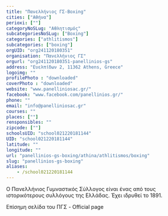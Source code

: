 ```yaml
---
title: "Πανελλήνιος ΓΣ-Boxing"
cities: ["Αθήνα"]
perioxi: [""]
categoryNoSLug: "Αθλητισμός"
subcategoriesNoSLug: ["Boxing"]
categories: ["athlitismos"]
subcategories: ["boxing"]
orgUID: "org241120180351"
organisation: "Πανελλήνιος ΓΣ"
orgurl: "org241120180351-panellinios-gs"
address: "Ευελπίδων 2, 11362 Athens, Greece"
logoimg: ""
profilePhoto : "downloaded"
coverPhoto : "downloaded"
website: "www.panelliniosac.gr/"
facebook: "www.facebook.com/panellinios.gr/"
phone: ""
email: "info@panelliniosac.gr"
courses: ""
places: [""]
rensponsibles: ""
zipcode: [""]
schoolsUID: "school021220181144"
UID: "school021220181144"
latitude: ""
longitude: ""
url: "panellinios-gs-boxing/athina/athlitismos/boxing"
slug: "panellinios-gs-boxing"
aliases:
    - /school021220181144
---
```



Ο Πανελλήνιος Γυμναστικός Σύλλογος είναι ένας από τους ιστορικότερους συλλόγους της Ελλάδας. Έχει ιδρυθεί το 1891.

Επίσημη σελίδα του ΠΓΣ - Official page